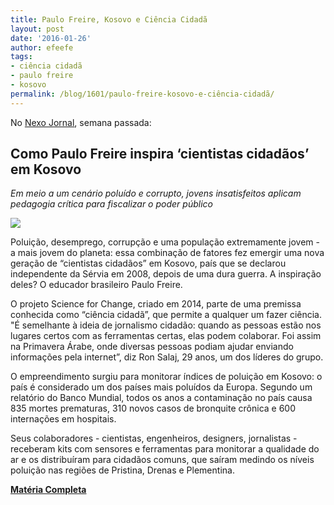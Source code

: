 ```yaml
---
title: Paulo Freire, Kosovo e Ciência Cidadã
layout: post
date: '2016-01-26'
author: efeefe
tags:
- ciência cidadã
- paulo freire
- kosovo
permalink: /blog/1601/paulo-freire-kosovo-e-ciência-cidadã/
---
```


No [Nexo Jornal](https://www.nexojornal.com.br/expresso/2016/01/22/Como-Paulo-Freire-inspira-%E2%80%98cientistas-cidad%C3%A3os%E2%80%99-em-Kosovo "https://www.nexojornal.com.br/expresso/2016/01/22/Como-Paulo-Freire-inspira-%E2%80%98cientistas-cidad%C3%A3os%E2%80%99-em-Kosovo"), semana passada:

## Como Paulo Freire inspira ‘cientistas cidadãos’ em Kosovo

*Em meio a um cenário poluído e corrupto, jovens insatisfeitos aplicam pedagogia crítica para fiscalizar o poder público*

[![](https://www.nexojornal.com.br/incoming/imagens/citizen-science.JPG/ALTERNATES/LANDSCAPE_640/citizen%20science.JPG)](https://www.nexojornal.com.br/expresso/2016/01/22/Como-Paulo-Freire-inspira-%E2%80%98cientistas-cidad%C3%A3os%E2%80%99-em-Kosovo "https://www.nexojornal.com.br/expresso/2016/01/22/Como-Paulo-Freire-inspira-%E2%80%98cientistas-cidad%C3%A3os%E2%80%99-em-Kosovo")

Poluição, desemprego, corrupção e uma população extremamente jovem - a mais jovem do planeta: essa combinação de fatores fez emergir uma nova geração de “cientistas cidadãos” em Kosovo, país que se declarou independente da Sérvia em 2008, depois de uma dura guerra. A inspiração deles? O educador brasileiro Paulo Freire.

O projeto Science for Change, criado em 2014, parte de uma premissa conhecida como “ciência cidadã”, que permite a qualquer um fazer ciência. "É semelhante à ideia de jornalismo cidadão: quando as pessoas estão nos lugares certos com as ferramentas certas, elas podem colaborar. Foi assim na Primavera Árabe, onde diversas pessoas podiam ajudar enviando informações pela internet”, diz Ron Salaj, 29 anos, um dos líderes do grupo.

O empreendimento surgiu para monitorar índices de poluição em Kosovo: o país é considerado um dos países mais poluídos da Europa. Segundo um relatório do Banco Mundial, todos os anos a contaminação no país causa 835 mortes prematuras, 310 novos casos de bronquite crônica e 600 internações em hospitais.

Seus colaboradores - cientistas, engenheiros, designers, jornalistas - receberam kits com sensores e ferramentas para monitorar a qualidade do ar e os distribuíram para cidadãos comuns, que saíram medindo os níveis poluição nas regiões de Pristina, Drenas e Plementina.

**[Matéria Completa](https://www.nexojornal.com.br/expresso/2016/01/22/Como-Paulo-Freire-inspira-%E2%80%98cientistas-cidad%C3%A3os%E2%80%99-em-Kosovo "https://www.nexojornal.com.br/expresso/2016/01/22/Como-Paulo-Freire-inspira-%E2%80%98cientistas-cidad%C3%A3os%E2%80%99-em-Kosovo")**